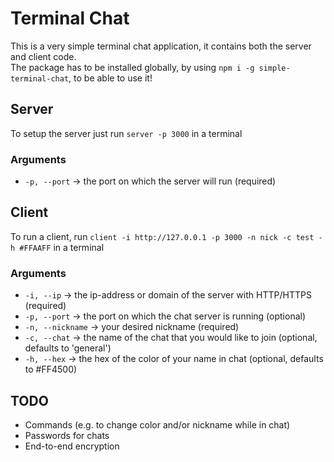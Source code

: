 # Terminal Chat
This is a very simple terminal chat application, it contains both the server and client code.  
The package has to be installed globally, by using ```npm i -g simple-terminal-chat```, to be able to use it!

## Server
To setup the server just run ```server -p 3000``` in a terminal

### Arguments
- ```-p, --port``` -> the port on which the server will run (required)

## Client
To run a client, run ```client -i http://127.0.0.1 -p 3000 -n nick -c test -h #FFAAFF``` in a terminal

### Arguments
- ```-i, --ip``` -> the ip-address or domain of the server with HTTP/HTTPS (required)
- ```-p, --port``` -> the port on which the chat server is running (optional)
- ```-n, --nickname``` -> your desired nickname (required)
- ```-c, --chat``` -> the name of the chat that you would like to join (optional, defaults to 'general')
- ```-h, --hex``` -> the hex of the color of your name in chat (optional, defaults to #FF4500)

## TODO
- Commands (e.g. to change color and/or nickname while in chat)
- Passwords for chats
- End-to-end encryption
